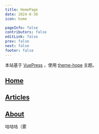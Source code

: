 ```yaml
---
title: HomePage
date: 2024-8-30
icon: home

pageInfo: false
contributors: false
editLink: false
prev: false
next: false
footer: false
---
```


本站基于 [VuePress](https://vuejs.press/zh/) ，使用 [theme-hope](https://theme-hope.vuejs.press/zh/guide/intro/intro.html) 主题。

## [Home](https://hcx1999.github.io/)

## [Articles](https://hcx1999.github.io/posts/)

## [About](https://hcx1999.github.io/intro.html)

咕咕咕（雾